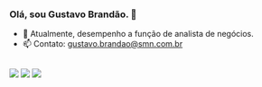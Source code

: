 ### Olá, sou Gustavo Brandão. 👋

- 🔭 Atualmente, desempenho a função de analista de negócios.
- 📫 Contato: gustavo.brandao@smn.com.br
##
<div> 

  <a href="(https://www.instagram.com/gustavobrandaocl/)" target="_blank"><img src="https://img.shields.io/badge/-Instagram-%23E4405F?style=for-the-badge&logo=instagram&logoColor=white" target="_blank"></a>
  <a href = "mailto:gustavob096@gmail.com"><img src="https://img.shields.io/badge/-Gmail-%23333?style=for-the-badge&logo=gmail&logoColor=white" target="_blank"></a>
  <a href="https://www.linkedin.com/in/gustavo-brandao-lima/" target="_blank"><img src="https://img.shields.io/badge/-LinkedIn-%230077B5?style=for-the-badge&logo=linkedin&logoColor=white" target="_blank"></a> 
</div>
